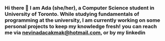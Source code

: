 ### Hi there 👋 I am Ada (she/her), a Computer Science student in University of Toronto. While studying fundamentals of programming at the university, I am currently working on some personal projects to keep my knowledge fresh! you can reach me via nevinadacakmak@hotmail.com, or by my linkedin

